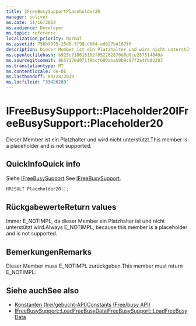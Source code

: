 ```yaml
---
title: IFreeBusySupportPlaceholder20
manager: soliver
ms.date: 11/16/2014
ms.audience: Developer
ms.topic: reference
localization_priority: Normal
ms.assetid: 756b9395-25d8-3f98-d664-ad827bd167f6
description: Dieser Member ist ein Platzhalter und wird nicht unterstützt.
ms.openlocfilehash: b925c718618162f852282870d0d0ce287514840a
ms.sourcegitcommit: 8657170d071f9bcf680aba50b9c07f2a4fb82283
ms.translationtype: MT
ms.contentlocale: de-DE
ms.lasthandoff: 04/28/2019
ms.locfileid: "33426289"
---
```

# <a name="ifreebusysupportplaceholder20"></a><span data-ttu-id="b1a2e-103">IFreeBusySupport::Placeholder20</span><span class="sxs-lookup"><span data-stu-id="b1a2e-103">IFreeBusySupport::Placeholder20</span></span>

<span data-ttu-id="b1a2e-104">Dieser Member ist ein Platzhalter und wird nicht unterstützt.</span><span class="sxs-lookup"><span data-stu-id="b1a2e-104">This member is a placeholder and is not supported.</span></span>
  
## <a name="quick-info"></a><span data-ttu-id="b1a2e-105">QuickInfo</span><span class="sxs-lookup"><span data-stu-id="b1a2e-105">Quick info</span></span>

<span data-ttu-id="b1a2e-106">Siehe [IFreeBusySupport](ifreebusysupport.md).</span><span class="sxs-lookup"><span data-stu-id="b1a2e-106">See [IFreeBusySupport](ifreebusysupport.md).</span></span>
  
```cpp
HRESULT Placeholder20();
```

## <a name="return-values"></a><span data-ttu-id="b1a2e-107">Rückgabewerte</span><span class="sxs-lookup"><span data-stu-id="b1a2e-107">Return values</span></span>

<span data-ttu-id="b1a2e-108">Immer E_NOTIMPL, da dieser Member ein Platzhalter ist und nicht unterstützt wird.</span><span class="sxs-lookup"><span data-stu-id="b1a2e-108">Always E_NOTIMPL, because this member is a placeholder and is not supported.</span></span>
  
## <a name="remarks"></a><span data-ttu-id="b1a2e-109">Bemerkungen</span><span class="sxs-lookup"><span data-stu-id="b1a2e-109">Remarks</span></span>

<span data-ttu-id="b1a2e-110">Dieser Member muss E_NOTIMPL zurückgeben.</span><span class="sxs-lookup"><span data-stu-id="b1a2e-110">This member must return E_NOTIMPL.</span></span>
  
## <a name="see-also"></a><span data-ttu-id="b1a2e-111">Siehe auch</span><span class="sxs-lookup"><span data-stu-id="b1a2e-111">See also</span></span>

- [<span data-ttu-id="b1a2e-112">Konstanten (frei/gebucht-API)</span><span class="sxs-lookup"><span data-stu-id="b1a2e-112">Constants (Free/busy API)</span></span>](constants-free-busy-api.md) 
- [<span data-ttu-id="b1a2e-113">IFreeBusySupport::LoadFreeBusyData</span><span class="sxs-lookup"><span data-stu-id="b1a2e-113">IFreeBusySupport::LoadFreeBusyData</span></span>](ifreebusysupport-loadfreebusydata.md)

